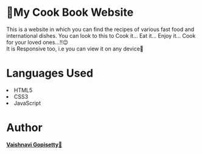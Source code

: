 # 📍My Cook Book Website

This is a website in which you can find the recipes of various fast food and international dishes.
You can look to this to
Cook it...
Eat it...
Enjoy it...
Cook for your loved ones...!!😉
<br>It is Responsive too, i.e you can view it on any device📱<br>



<h1>Languages Used</h1>
<li>HTML5</li>
<li>CSS3</li>
<li>JavaScript</li>



<h1>Author</h1>
 <b><a href='https://linktree-vaishnavi.netlify.app/'>Vaishnavi Gopisetty🙎</b></a>
  
